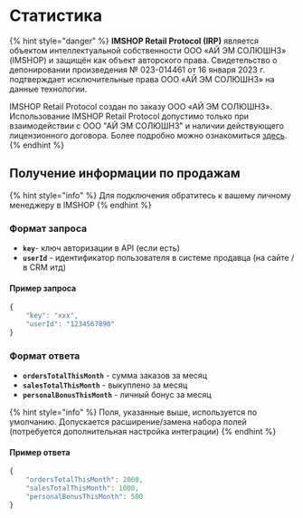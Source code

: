 # Статистика

{% hint style="danger" %}
**IMSHOP Retail Protocol (IRP)** является объектом интеллектуальной собственности ООО «АЙ ЭМ СОЛЮШНЗ» (IMSHOP) и защищён как объект авторского права. Свидетельство о депонировании произведения № 023-014461 от 16 января 2023 г. подтверждает исключительные права ООО «АЙ ЭМ СОЛЮШНЗ» на данные технологии.

IMSHOP Retail Protocol создан по заказу ООО «АЙ ЭМ СОЛЮШНЗ». Использование IMSHOP Retail Protocol допустимо только при взаимодействии с ООО "АЙ ЭМ СОЛЮШНЗ" и наличии действующего лицензионного договора. Более подробно можно ознакомиться [здесь](../../api-license.md).
{% endhint %}

## Получение информации по продажам

{% hint style="info" %}
Для подключения обратитесь к вашему личному менеджеру в IMSHOP
{% endhint %}

### Формат запроса

* **`key`**- ключ авторизации в API (если есть)
* **`userId`** - идентификатор пользователя в системе продавца (на сайте / в CRM итд)

#### Пример запроса

```javascript
{
	"key": "xxx",
	"userId": "1234567890"
}
```

### Формат ответа

* **`ordersTotalThisMonth`** - сумма заказов за месяц
* **`salesTotalThisMonth`** - выкуплено за месяц
* **`personalBonusThisMonth`** - личный бонус за месяц

{% hint style="info" %}
Поля, указанные выше, используется по умолчанию. Допускается расширение/замена набора полей (потребуется дополнительная настройка интеграции)
{% endhint %}

#### Пример ответа

```javascript
{
	"ordersTotalThisMonth": 2000,
	"salesTotalThisMonth": 1000,
	"personalBonusThisMonth": 500
}
```
